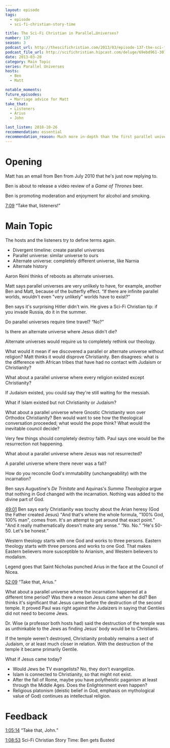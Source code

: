 ```yaml
---
layout: episode
tags:
  - episode
  - sci-fi-christian-story-time

title: The Sci-Fi Christian in Parallel…Universes?
number: 137
season: 3
podcast_url: http://thescifichristian.com/2013/03/episode-137-the-sci-fi-christian-in-parallel-universes/
podcast_file_url: http://scifichristian.hipcast.com/deluge/69ebd961-3075-8b34-9079-b24813042d2c.mp3
date: 2013-03-28
category: Main Topic
series: Parallel Universes
hosts:
  - Ben
  - Matt

notable_moments:
future_episodes:
  - Marriage advice for Matt 
take_that:
  - Listeners
  - Arius
  - John

last_listen: 2018-10-26
recommendation: essential
recommendation_reason: Much more in-depth than the first parallel universe episode. Another great melding of sci-fi and theology.
---
```

# Opening
Matt has an email from Ben from July 2010 that he's just now replying to. 

Ben is about to release a video review of a <i class="work-title">Game of Thrones</i> beer.

Ben is promoting moderation and enjoyment for alcohol and smoking. 

<div class="quote">
  <a class="timestamp tag is-medium is-rounded is-primary" href="http://scifichristian.hipcast.com/deluge/69ebd961-3075-8b34-9079-b24813042d2c.mp3#t=00:07:09">7:09</a>
  <q class="matt">Take that, listeners!</q>
</div>



# Main Topic
The hosts and the listeners try to define terms again. 

<ul>
  <li>Divergent timeline: create parallel universes
  <li>Parallel universe: similar universe to ours 
  <li>Alternate universe: completely different universe, like Narnia
  <li>Alternate history
</ul>

Aaron Reini thinks of reboots as alternate universes.

Matt says parallel universes are very unlikely to have, for example, another Ben and Matt, because of the butterfly effect. <q class="archivist inline">If there are infinite parallel worlds, wouldn't even "very unlikely" worlds have to exist?</q> 

Ben says it's surprising Hitler didn't win. He gives a Sci-Fi Christian tip: if you invade Russia, do it in the summer. 

Do parallel universes require time travel? <q class="archivist inline">No?</q>

Is there an alternate universe where Jesus didn't die?

Alternate universes would require us to completely rethink our theology.

What would it mean if we discovered a parallel or alternate universe without religion? Matt thinks it would disprove Christianity. Ben disagrees: what is the difference with African tribes that have had no contact with Judaism or Christianity? 

What about a parallel universe where every religion existed except Christianity? 

If Judaism existed, you could say they're still waiting for the messiah. 

What if Islam existed but not Christianity or Judaism?

What about a parallel universe where Gnostic Christianity won over Orthodox Christianity? Ben would want to see how the theological conversation proceeded; what would the pope think? What would the inevitable council decide? 

Very few things should completely destroy faith. Paul says one would be the resurrection not happening.

What about a parallel universe where Jesus was not resurrected?

A parallel universe where there never was a fall?

How do you reconcile God's immutability (unchangeability) with the incarnation? 

Ben says Augustine's <i class="work-title">De Trinitate</i> and Aquinas's <i class="work-title">Summa Theologica</i> argue that nothing in God changed with the incarnation. Nothing was added to the divine part of God.

<div class="quote">
  <a class="timestamp tag is-medium is-rounded is-primary" href="http://scifichristian.hipcast.com/deluge/69ebd961-3075-8b34-9079-b24813042d2c.mp3#t=00:49:01">49:01</a>
  <span class="quote-context is-size-6">Ben says early Christianity was touchy about the Arian heresy (God the Father created Jesus)</span>
  <q class="ben">And that's where the whole formula, "100% God, 100% man", comes from. It's an attempt to get around that exact point.</q>
  <q class="matt">And it really mathematically doesn't make any sense.</q>
  <q class="ben">No. No.</q>
  <q class="matt">He's 50-50. Let's be honest.</q>
</div>

Western theology starts with one God and works to three persons. Eastern theology starts with three persons and works to one God. That makes Eastern believers more susceptible to Arianism, and Western believers to modalism.

Legend goes that Saint Nicholas punched Arius in the face at the Council of Nicea. 

<div class="quote">
  <a class="timestamp tag is-medium is-rounded is-primary" href="http://scifichristian.hipcast.com/deluge/69ebd961-3075-8b34-9079-b24813042d2c.mp3#t=00:52:09">52:09</a>
  <q class="ben">Take that, Arius.</q>
</div>

What about a parallel universe where the incarnation happened at a different time period? Was there a reason Jesus came when he did? Ben thinks it's significant that Jesus came before the destruction of the second temple. It proved Paul was right against the Judaizers in saying that Gentiles did not need to become Jews.

Dr. Wise (a professor both hosts had) said the destruction of the temple was as unthinkable to the Jews as finding Jesus' body would be to Christians.

If the temple weren't destroyed, Christianity probably remains a sect of Judaism, or at least much closer in relation. With the destruction of the temple it became primarily Gentile. 

What if Jesus came today? 
- Would Jews be TV evangelists? No, they don't evangelize. 
- Islam is connected to Christianity, so that might not exist. 
- After the fall of Rome, maybe you have polytheistic paganism at least through the Middle Ages. Does the Enlightenment even happen? 
- Religious platonism (deistic belief in God, emphasis on mythological value of God) continues as intellectual religion.

# Feedback

<div class="quote">
  <a class="timestamp tag is-medium is-rounded is-primary" href="http://scifichristian.hipcast.com/deluge/69ebd961-3075-8b34-9079-b24813042d2c.mp3#t=01:05:14">1:05:14</a>
  <q class="ben">Take that, John.</q>
</div>

<a class="timestamp tag is-medium is-rounded is-primary" href="http://scifichristian.hipcast.com/deluge/69ebd961-3075-8b34-9079-b24813042d2c.mp3#t=01:08:53">1:08:53</a> Sci-Fi Christian Story Time: Ben gets Busted